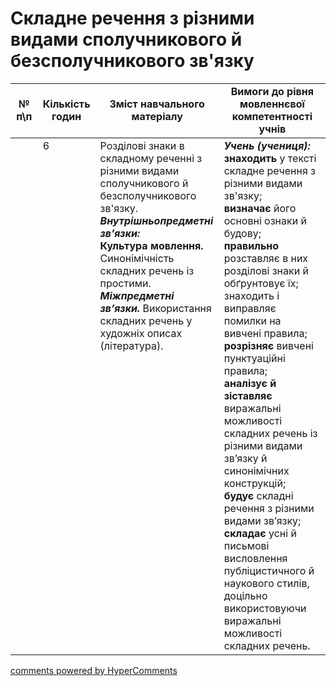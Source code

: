 <div id="hypercomments_widget" class="js-hypercomments-widget invisible"></div>

# Складне речення з різними видами сполучникового й безсполучникового зв'язку

<table>
  <tr>
    <td width="10%" align="center"><b>№ <br>п\п</br></b></td>
    <td width="5%" align="center"><b>Кількість годин</b></td>  
    <td width="40%" align="center"><b>Зміст навчального матеріалу</b></td>
    <td width="45%" align="center"><b>Вимоги до рівня мовленнєвої компетентності учнів</b></td>
  </tr>
<tbody>
  <tr>
<td width="10%" style="vertical-align:top !important;"></td>
<td width="5%" style="vertical-align:top !important;">6</td>
    <td width="40%" style="vertical-align:top !important;">
Розділові знаки в складному реченні з різними видами сполучникового й безсполучникового зв'язку.<br>
<b><i>Внутрішньопредметні зв’язки:</i></b><br>
<b>Культура  мовлення.</b> Синонімічність складних речень із простими.<br>
<b><i>Міжпредметні зв’язки.</i></b>   Використання складних речень у художніх описах (література).
</td>
    <td width="45%" style="vertical-align:top !important;">
<i><b>Учень (учениця):</b></i><br>
<b>знаходить</b> у тексті складне речення з різними видами зв'язку; <br>
<b>визначає</b> його основні ознаки й будову;<br>
<b>правильно</b> розставляє в них розділові знаки й обґрунтовує їх; знаходить і виправляє помилки на вивчені правила;<br>
<b>розрізняє</b> вивчені пунктуаційні правила;<br>
<b>аналізує й зіставляє</b> виражальні можливості складних  речень із різними видами зв’язку й синонімічних конструкцій; <br>
<b>будує</b> складні речення з різними видами зв’язку;<br>
<b>складає</b> усні й письмові висловлення публіцистичного й наукового стилів, доцільно використовуючи виражальні можливості складних речень.</td>
  </tr>
</tbody>
</table>

<div class="js-hypercomments-container">
<a href="http://hypercomments.com" class="hc-link" title="comments widget">comments powered by HyperComments</a>
</div>